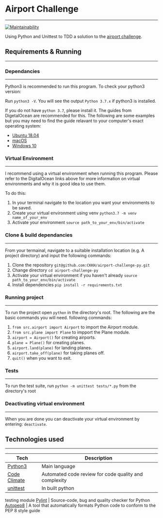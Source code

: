 # Airport Challenge
-------------------

[![Maintainability](https://api.codeclimate.com/v1/badges/965c505fe16a74a952a4/maintainability)](https://codeclimate.com/github/CKKH/airport-challenge-py/maintainability)

Using Python and Unittest to TDD a solution to the [airport
challenge](https://github.com/makersacademy/airport_challenge).

## Requirements & Running
-------------------------

### Dependancies
----------------

Python3 is recommended to run this program. To check your python3 version:
 
Run `python3 -V`. You will see the output `Python 3.7.x` if python3 is installed.

If you do not have `python 3.7`, please install it. The guides from DigetalOcean are recommended for this. The following are some examples but you may need to find the guide relavant to your computer's exact operating system:

- [Ubuntu 18.04](https://www.digitalocean.com/community/tutorials/how-to-install-python-3-and-set-up-a-local-programming-environment-on-ubuntu-18-04)
- [macOS](https://www.digitalocean.com/community/tutorials/how-to-install-python-3-and-set-up-a-local-programming-environment-on-macos)
- [Windows 10](https://www.digitalocean.com/community/tutorials/how-to-install-python-3-and-set-up-a-local-programming-environment-on-windows-10)

### Virtual Environment
-----------------------

I recommend using a virtual environment when running this program. Please refer to the DigitalOcean links above for more information on virtual environments and why it is  good idea to use them.

To do this:

1. In your terminal navigate to the location you want your environments to be saved.
2. Create your virtual environment using venv `python3.7 -m venv name_of_your_env`
3. Activate your environment `source path_to_your_env/bin/activate`

### Clone & build dependancies
------------------------------

From your termainal, navigate to a suitable installation location (e.g. A project directory) and input the following commands:

1. Clone the repository `git@github.com:CKKH/airport-challenge-py.git`
2. Change directory `cd airport-challenge-py`
3. Activate your virtual environment if you haven't already `source path_to_your_env/bin/activate`
4. Install dependencies `pip install -r requirements.txt`

### Running project
-------------------

To run the project open `python` in the directory's root. The following are the
basic commands you will need.
following commands:

1. `from src.airport import Airport` to import the Airport module.
2. `from src.plane import Plane` to impport the Plane module.
3. `airport = Airport()` for creating airports.
4. `plane = Plane()` for creating planes.
5. `airport.land(plane)` for landing planes.
6. `airport.take_off(plane)` for taking planes off.
6. `quit()` when you want to exit.

### Tests
---------

To run the test suite, run `python -m unittest tests/*.py` from the directory's
root

### Deactivating virtual environment
------------------------------------

When you are done you can deactivate your virtual environment by entering: `deactivate`.


## Technologies used
--------------------

Tech | Description
------------- | -------------
[Python3](https://www.python.org/) | Main language
[Code Climate](https://codeclimate.com/) | Automated code review for code quality and complexity
[unittest](https://docs.python.org/3/library/unittest.html) | In built python
testing module
[Pylint](https://www.pylint.org/) | Source-code, bug and quality checker for Python 
[Autopep8](https://github.com/hhatto/autopep8) | A tool that automatically formats Python code to conform to the PEP 8 style guide
